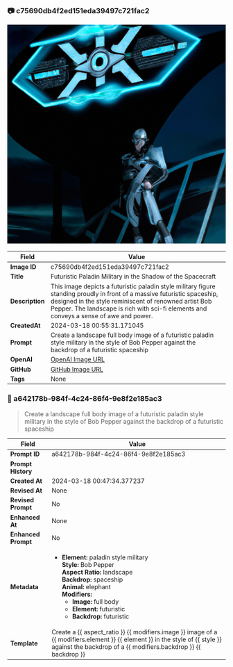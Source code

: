 

### 📷 c75690db4f2ed151eda39497c721fac2 

![data.id](./c75690db4f2ed151eda39497c721fac2.jpg)

| Field          | Value                                                                                                                     |
|----------------|---------------------------------------------------------------------------------------------------------------------------|
| **Image ID**             | c75690db4f2ed151eda39497c721fac2                                                                                                             |
| **Title**           | Futuristic Paladin Military in the Shadow of the Spacecraft                                                                                                       |
| **Description**           | This image depicts a futuristic paladin style military figure standing proudly in front of a massive futuristic spaceship, designed in the style reminiscent of renowned artist Bob Pepper. The landscape is rich with sci-fi elements and conveys a sense of awe and power.                                                                                                       |
| **CreatedAt**        | 2024-03-18 00:55:31.171045                                                                                                        |
| **Prompt**         | Create a landscape full body image of a futuristic paladin style military in the style of Bob Pepper against the backdrop of a futuristic spaceship                                                                                                         |                                                                                          |
| **OpenAI**         | [OpenAI Image URL](https://oaidalleapiprodscus.blob.core.windows.net/private/org-TZj0gKpq3CiXdXNznVOkBYav/user-t5KW5S6yYiCS0u4yDWasqnEP/img-f77kLUpOJgajpsZur42vJExC.png?st=2024-03-17T23%3A55%3A27Z&se=2024-03-18T01%3A55%3A27Z&sp=r&sv=2021-08-06&sr=b&rscd=inline&rsct=image/png&skoid=6aaadede-4fb3-4698-a8f6-684d7786b067&sktid=a48cca56-e6da-484e-a814-9c849652bcb3&skt=2024-03-17T07%3A30%3A39Z&ske=2024-03-18T07%3A30%3A39Z&sks=b&skv=2021-08-06&sig=kFyYCzPp9CTVEtdJ855ua8yXEgXiuRwrmqLKRT8Ooa8%3D)                                                                                |
| **GitHub**         | [GitHub Image URL](https://github.com/Caneta-Silva/cyber-tomorrow/blob/main/images/c75690db4f2ed151eda39497c721fac2/c75690db4f2ed151eda39497c721fac2.jpg)                                                                                |
| **Tags**       | None                                                                                                                   |

### 📜 a642178b-984f-4c24-86f4-9e8f2e185ac3

> Create a landscape full body image of a futuristic paladin style military in the style of Bob Pepper against the backdrop of a futuristic spaceship

| Field          | Value                                                                                                                                                                      |
|----------------|----------------------------------------------------------------------------------------------------------------------------------------------------------------------------|
| **Prompt ID**  | a642178b-984f-4c24-86f4-9e8f2e185ac3                                                                                                                                                            |
| **Prompt History** |  |
| **Created At** | 2024-03-18 00:47:34.377237                                                                                                                                                   |
| **Revised At** | None                                                                                                                                                   |
| **Revised Prompt** | No                                                                                                                                                                      |
| **Enhanced At** | None                                                                                                                                                  |
| **Enhanced Prompt** | No                                                                                                                                                                    |
| **Metadata**   | <ul><li>**Element:** paladin style military <br> **Style:** Bob Pepper <br> **Aspect Ratio:** landscape <br> **Backdrop:** spaceship <br> **Animal:** elephant <br> **Modifiers:**<ul><li>**Image:** full body</li><li>**Element:** futuristic</li><li>**Backdrop:** futuristic</li></ul></li></ul> |
| **Template**   | Create a {{ aspect_ratio }} {{ modifiers.image }} image of a {{ modifiers.element }} {{ element }} in the style of {{ style }} against the backdrop of a {{ modifiers.backdrop }} {{ backdrop }}                                                                                                                                           |


